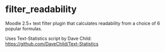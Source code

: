 filter_readability
==================

Moodle 2.5+ text filter plugin that calculates readability from a choice of 6 popular formulas.

Uses Text-Statistics script by Dave Child: https://github.com/DaveChild/Text-Statistics
